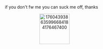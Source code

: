 





 <p align="center"> if you don't fw me you can suck me off, thanks
  
<p align="center">‎ ‎ ‎ ‎ ‎ <img width="100" height="100" alt="176043938635996684184176467400" src="https://github.com/user-attachments/assets/47800701-584c-4c0c-afcb-1d1e29087eee" />

